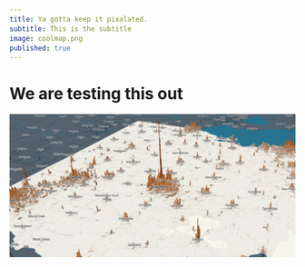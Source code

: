 ```yaml
---
title: Ya gotta keep it pixalated.
subtitle: This is the subtitle
image: coolmap.png
published: true
---
```

<h1> We are testing this out</h1>

<img src="/post-images/coolmap.png" />
